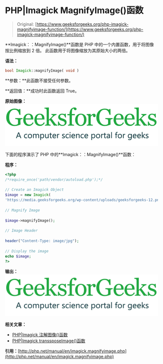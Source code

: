 # PHP|Imagick MagnifyImage()函数

> Original: [https://www.geeksforgeeks.org/php-imagick-magnifyimage-function/](https://www.geeksforgeeks.org/php-imagick-magnifyimage-function/)

**Imagick：：MagnifyImage()**函数是 PHP 中的一个内置函数，用于将图像按比例缩放到 2 倍。 此函数用于将图像缩放为其原始大小的两倍。

**语法：**

```php
bool Imagick::magnifyImage( void )
```

**参数：**此函数不接受任何参数。

**返回值：**成功时此函数返回 True。

**原始图像：**
![](img/f73b4be7f16e00589c14d824c8603f23.png)

下面的程序演示了 PHP 中的**Imagick：：MagnifyImage()**函数：

**程序：**

```php
<?php
/*require_once('path/vendor/autoload.php');*/

// Create an Imagick Object
$image = new Imagick(
'https://media.geeksforgeeks.org/wp-content/uploads/geeksforgeeks-12.png');

// Magnify Image

$image->magnifyImage();

// Image Header

header("Content-Type: image/jpg");

// Display the image
echo $image;
?>
```

**输出：**
![](img/040a9782347712cff976a5f556a3c80c.png)

**相关文章：**

*   [PHP|Imagick 注解图像()函数](https://www.geeksforgeeks.org/php-imagick-annotateimage-function/)
*   [PHP|Imagick transsposeImage()函数](https://www.geeksforgeeks.org/php-imagick-transposeimage-function/)

**引用：**[http://php.net/manual/en/imagick.magnifyimage.php](http://php.net/manual/en/imagick.magnifyimage.php)